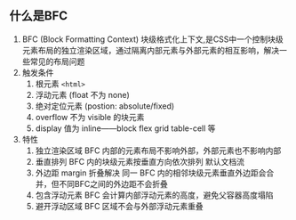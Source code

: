 ## 什么是BFC
1. BFC (Block Formatting Context) 块级格式化上下文,是CSS中一个控制块级元素布局的独立渲染区域，通过隔离内部元素与外部元素的相互影响，解决一些常见的布局问题
2. 触发条件
   1. 根元素 ``<html>``
   2. 浮动元素 (float 不为 none)
   3. 绝对定位元素 (postion: absolute/fixed)
   4. overflow 不为 visible 的块元素
   5. display 值为 inline——block flex grid table-cell 等
3. 特性
   1. 独立渲染区域
        BFC 内部的元素布局不影响外部，外部元素也不影响内部 
   2. 垂直排列
        BFC 内的块级元素按垂直方向依次排列 默认文档流
   3. 外边距 margin 折叠解决
        同一 BFC 内的相邻块级元素垂直外边距会合并，但不同BFC之间的外边距不会折叠
   4. 包含浮动元素
        BFC 会计算内部浮动元素的高度，避免父容器高度塌陷
   5. 避开浮动区域
        BFC 区域不会与外部浮动元素重叠